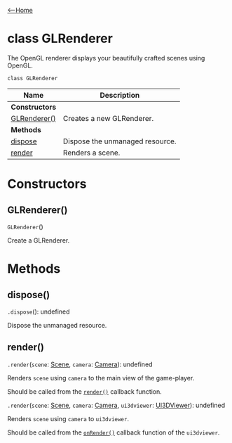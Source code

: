 [<--Home](index.html)

# class GLRenderer

The OpenGL renderer displays your beautifully crafted scenes using OpenGL.

`class GLRenderer`

| Name                                                          | Description                                                    |
| --------------------------------------------------------------| -------------------------------------------------------------- |
| **Constructors**                                              |                                                                |
| [GLRenderer()](#glrenderer)                                   | Creates a new GLRenderer.                                      |
| **Methods**                                                   |                                                                |
| [dispose](#dispose)                                           | Dispose the unmanaged resource.                                |
| [render](#render)                                             | Renders a scene.                                               |


# Constructors

## GLRenderer()

`GLRenderer`()

Create a GLRenderer.

# Methods

## dispose()

`.dispose`(): undefined

Dispose the unmanaged resource.

## render()

`.render`(`scene`: [Scene](Scene.html), `camera`: [Camera](Camera.html)): undefined

Renders `scene` using `camera` to the main view of the game-player.

Should be called from the [`render()`](index.html#render) callback function.

`.render`(`scene`: [Scene](Scene.html), `camera`: [Camera](Camera.html), `ui3dviewer`: [UI3DViewer](UI3DViewer.html)): undefined

Renders `scene` using `camera` to `ui3dviewer`.

Should be called from the [`onRender()`](UI3DViewer.html#onrender) callback function of the `ui3dviewer`.




